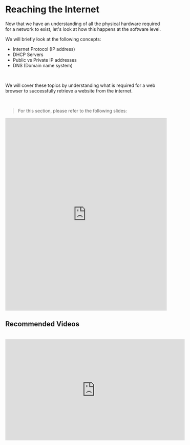 # Reaching the Internet

Now that we have an understanding of all the physical hardware required for a network to exist, let's look at how this happens at the software level.

We will briefly look at the following concepts:

- Internet Protocol (IP address)
- DHCP Servers
- Public vs Private IP addresses
- DNS (Domain name system)

<br>

We will cover these topics by understanding what is required for a web browser to successfully retrieve a website from the internet.

<br>

> For this section, please refer to the following slides:

<iframe src="https://docs.google.com/presentation/d/e/2PACX-1vR2j8kZjWFj0CRjTc_fQeyXOWXf_cMEyxFS57LU_Dn4rX1Fl-MCowktukrLeh7u5mfoiupePWZ8OaJ5/embed?start=false&loop=false&delayms=3000" frameborder="0" width="100%" height="600" allowfullscreen="true" mozallowfullscreen="true" webkitallowfullscreen="true"></iframe>

<br>

## Recommended Videos

<br>

<iframe width="560" height="315" src="https://www.youtube.com/embed/5o8CwafCxnU" frameborder="0" allow="accelerometer; autoplay; clipboard-write; encrypted-media; gyroscope; picture-in-picture" allowfullscreen></iframe>



